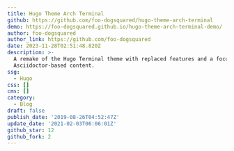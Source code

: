 ```yaml
---
title: Hugo Theme Arch Terminal
github: https://github.com/foo-dogsquared/hugo-theme-arch-terminal
demo: https://foo-dogsquared.github.io/hugo-theme-arch-terminal-demo/
author: foo-dogsquared
author_link: https://github.com/foo-dogsquared
date: 2023-11-28T02:51:48.820Z
description: >-
  A remake of the Hugo Terminal theme with replaced features and a focus for
  Asciidoctor-based content.
ssg:
  - Hugo
css: []
cms: []
category:
  - Blog
draft: false
publish_date: '2019-08-26T04:52:47Z'
update_date: '2021-02-03T06:06:01Z'
github_star: 12
github_fork: 2
---
```

